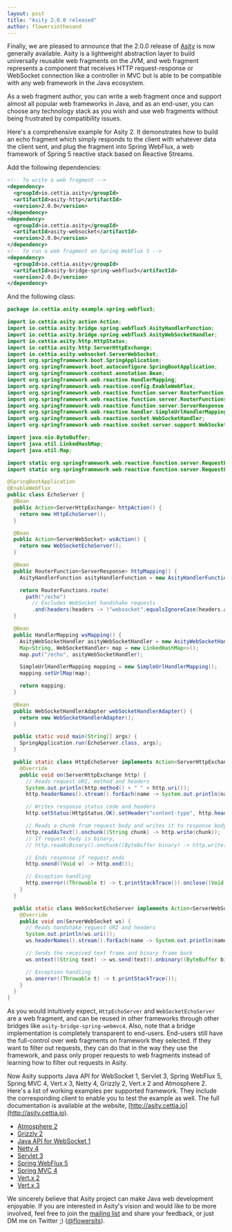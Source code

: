 ```yaml
---
layout: post
title: "Asity 2.0.0 released"
author: flowersinthesand
---
```


Finally, we are pleased to announce that the 2.0.0 release of [Asity](http://asity.cettia.io) is now generally available. Asity is a lightweight abstraction layer to build universally reusable web fragments on the JVM, and web fragment represents a component that receives HTTP request-response or WebSocket connection like a controller in MVC but is able to be compatible with any web framework in the Java ecosystem.

As a web fragment author, you can write a web fragment once and support almost all popular web frameworks in Java, and as an end-user, you can choose any technology stack as you wish and use web fragments without being frustrated by compatibility issues.

Here's a comprehensive example for Asity 2. It demonstrates how to build an echo fragment which simply responds to the client with whatever data the client sent, and plug the fragment into Spring WebFlux, a web framework of Spring 5 reactive stack based on Reactive Streams.

Add the following dependencies:

```xml
<!-- To write a web fragment -->
<dependency>
  <groupId>io.cettia.asity</groupId>
  <artifactId>asity-http</artifactId>
  <version>2.0.0</version>
</dependency>
<dependency>
  <groupId>io.cettia.asity</groupId>
  <artifactId>asity-websocket</artifactId>
  <version>2.0.0</version>
</dependency>
<!-- To run a web fragment on Spring WebFlux 5 -->
<dependency>
  <groupId>io.cettia.asity</groupId>
  <artifactId>asity-bridge-spring-webflux5</artifactId>
  <version>2.0.0</version>
</dependency>
```

And the following class:

```java
package io.cettia.asity.example.spring.webflux5;

import io.cettia.asity.action.Action;
import io.cettia.asity.bridge.spring.webflux5.AsityHandlerFunction;
import io.cettia.asity.bridge.spring.webflux5.AsityWebSocketHandler;
import io.cettia.asity.http.HttpStatus;
import io.cettia.asity.http.ServerHttpExchange;
import io.cettia.asity.websocket.ServerWebSocket;
import org.springframework.boot.SpringApplication;
import org.springframework.boot.autoconfigure.SpringBootApplication;
import org.springframework.context.annotation.Bean;
import org.springframework.web.reactive.HandlerMapping;
import org.springframework.web.reactive.config.EnableWebFlux;
import org.springframework.web.reactive.function.server.RouterFunction;
import org.springframework.web.reactive.function.server.RouterFunctions;
import org.springframework.web.reactive.function.server.ServerResponse;
import org.springframework.web.reactive.handler.SimpleUrlHandlerMapping;
import org.springframework.web.reactive.socket.WebSocketHandler;
import org.springframework.web.reactive.socket.server.support.WebSocketHandlerAdapter;

import java.nio.ByteBuffer;
import java.util.LinkedHashMap;
import java.util.Map;

import static org.springframework.web.reactive.function.server.RequestPredicates.headers;
import static org.springframework.web.reactive.function.server.RequestPredicates.path;

@SpringBootApplication
@EnableWebFlux
public class EchoServer {
  @Bean
  public Action<ServerHttpExchange> httpAction() {
    return new HttpEchoServer();
  }

  @Bean
  public Action<ServerWebSocket> wsAction() {
    return new WebSocketEchoServer();
  }

  @Bean
  public RouterFunction<ServerResponse> httpMapping() {
    AsityHandlerFunction asityHandlerFunction = new AsityHandlerFunction().onhttp(httpAction());

    return RouterFunctions.route(
      path("/echo")
        // Excludes WebSocket handshake requests
        .and(headers(headers -> !"websocket".equalsIgnoreCase(headers.asHttpHeaders().getUpgrade()))), asityHandlerFunction);
  }

  @Bean
  public HandlerMapping wsMapping() {
    AsityWebSocketHandler asityWebSocketHandler = new AsityWebSocketHandler().onwebsocket(wsAction());
    Map<String, WebSocketHandler> map = new LinkedHashMap<>();
    map.put("/echo", asityWebSocketHandler);

    SimpleUrlHandlerMapping mapping = new SimpleUrlHandlerMapping();
    mapping.setUrlMap(map);

    return mapping;
  }

  @Bean
  public WebSocketHandlerAdapter webSocketHandlerAdapter() {
    return new WebSocketHandlerAdapter();
  }

  public static void main(String[] args) {
    SpringApplication.run(EchoServer.class, args);
  }

  public static class HttpEchoServer implements Action<ServerHttpExchange> {
    @Override
    public void on(ServerHttpExchange http) {
      // Reads request URI, method and headers
      System.out.println(http.method() + " " + http.uri());
      http.headerNames().stream().forEach(name -> System.out.println(name + ": " + String.join(", ", http.headers(name))));

      // Writes response status code and headers
      http.setStatus(HttpStatus.OK).setHeader("content-type", http.header("content-type"));

      // Reads a chunk from request body and writes it to response body
      http.readAsText().onchunk((String chunk) -> http.write(chunk));
      // If request body is binary,
      // http.readAsBinary().onchunk((ByteBuffer binary) -> http.write(binary));

      // Ends response if request ends
      http.onend((Void v) -> http.end());

      // Exception handling
      http.onerror((Throwable t) -> t.printStackTrace()).onclose((Void v) -> System.out.println("disconnected"));
    }
  }

  public static class WebSocketEchoServer implements Action<ServerWebSocket> {
    @Override
    public void on(ServerWebSocket ws) {
      // Reads handshake request URI and headers
      System.out.println(ws.uri());
      ws.headerNames().stream().forEach(name -> System.out.println(name + ": " + String.join(", ", ws.headers(name))));

      // Sends the received text frame and binary frame back
      ws.ontext((String text) -> ws.send(text)).onbinary((ByteBuffer binary) -> ws.send(binary));

      // Exception handling
      ws.onerror((Throwable t) -> t.printStackTrace());
    }
  }
}
```

As you would intuitively expect, `HttpEchoServer` and `WebSocketEchoServer` are a web fragment, and can be reused in other frameworks through other bridges like `asity-bridge-spring-webmvc4`. Also, note that a bridge implementation is completely transparent to end-users. End-users still have the full-control over web fragments on framework they selected. If they want to filter out requests, they can do that in the way they use the framework, and pass only proper requests to web fragments instead of learning how to filter out requests in Asity.

Now Asity supports Java API for WebSocket 1, Servlet 3, Spring WebFlux 5, Spring MVC 4, Vert.x 3, Netty 4, Grizzly 2, Vert.x 2 and Atmosphere 2. Here's a list of working examples per supported framework. They include the corresponding client to enable you to test the example as well. The full documentation is available at the website, [http://asity.cettia.io](http://asity.cettia.io).

- [Atmosphere 2](https://github.com/cettia/asity/tree/master/example-atmosphere2)
- [Grizzly 2](https://github.com/cettia/asity/tree/master/example-grizzly2)
- [Java API for WebSocket 1](https://github.com/cettia/asity/tree/master/example-jwa1)
- [Netty 4](https://github.com/cettia/asity/tree/master/example-netty4)
- [Servlet 3](https://github.com/cettia/asity/tree/master/example-servlet3)
- [Spring WebFlux 5](https://github.com/cettia/asity/tree/master/example-spring-webflux5)
- [Spring MVC 4](https://github.com/cettia/asity/tree/master/example-spring-webmvc4)
- [Vert.x 2](https://github.com/cettia/asity/tree/master/example-vertx2)
- [Vert.x 3](https://github.com/cettia/asity/tree/master/example-vertx3)

We sincerely believe that Asity project can make Java web development enjoyable. If you are interested in Asity's vision and would like to be more involved, feel free to join the [mailing list](http://groups.google.com/group/cettia) and share your feedback, or just DM me on Twitter ;) ([@flowersits](https://twitter.com/flowersits)).
